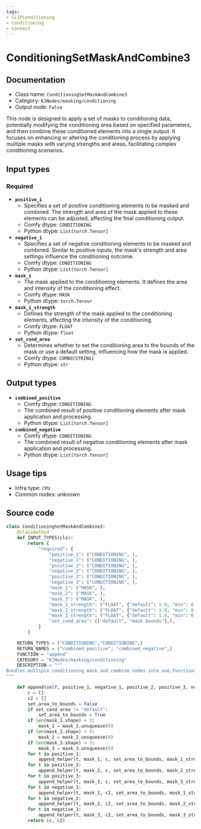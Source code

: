 ```yaml
---
tags:
- CLIPConditioning
- Conditioning
- Context
---
```


# ConditioningSetMaskAndCombine3
## Documentation
- Class name: `ConditioningSetMaskAndCombine3`
- Category: `KJNodes/masking/conditioning`
- Output node: `False`

This node is designed to apply a set of masks to conditioning data, potentially modifying the conditioning area based on specified parameters, and then combine these conditioned elements into a single output. It focuses on enhancing or altering the conditioning process by applying multiple masks with varying strengths and areas, facilitating complex conditioning scenarios.
## Input types
### Required
- **`positive_i`**
    - Specifies a set of positive conditioning elements to be masked and combined. The strength and area of the mask applied to these elements can be adjusted, affecting the final conditioning output.
    - Comfy dtype: `CONDITIONING`
    - Python dtype: `List[torch.Tensor]`
- **`negative_i`**
    - Specifies a set of negative conditioning elements to be masked and combined. Similar to positive inputs, the mask's strength and area settings influence the conditioning outcome.
    - Comfy dtype: `CONDITIONING`
    - Python dtype: `List[torch.Tensor]`
- **`mask_i`**
    - The mask applied to the conditioning elements. It defines the area and intensity of the conditioning effect.
    - Comfy dtype: `MASK`
    - Python dtype: `torch.Tensor`
- **`mask_i_strength`**
    - Defines the strength of the mask applied to the conditioning elements, affecting the intensity of the conditioning.
    - Comfy dtype: `FLOAT`
    - Python dtype: `float`
- **`set_cond_area`**
    - Determines whether to set the conditioning area to the bounds of the mask or use a default setting, influencing how the mask is applied.
    - Comfy dtype: `COMBO[STRING]`
    - Python dtype: `str`
## Output types
- **`combined_positive`**
    - Comfy dtype: `CONDITIONING`
    - The combined result of positive conditioning elements after mask application and processing.
    - Python dtype: `List[torch.Tensor]`
- **`combined_negative`**
    - Comfy dtype: `CONDITIONING`
    - The combined result of negative conditioning elements after mask application and processing.
    - Python dtype: `List[torch.Tensor]`
## Usage tips
- Infra type: `CPU`
- Common nodes: unknown


## Source code
```python
class ConditioningSetMaskAndCombine3:
    @classmethod
    def INPUT_TYPES(cls):
        return {
            "required": {
                "positive_1": ("CONDITIONING", ),
                "negative_1": ("CONDITIONING", ),
                "positive_2": ("CONDITIONING", ),
                "negative_2": ("CONDITIONING", ),
                "positive_3": ("CONDITIONING", ),
                "negative_3": ("CONDITIONING", ),
                "mask_1": ("MASK", ),
                "mask_2": ("MASK", ),
                "mask_3": ("MASK", ),
                "mask_1_strength": ("FLOAT", {"default": 1.0, "min": 0.0, "max": 10.0, "step": 0.01}),
                "mask_2_strength": ("FLOAT", {"default": 1.0, "min": 0.0, "max": 10.0, "step": 0.01}),
                "mask_3_strength": ("FLOAT", {"default": 1.0, "min": 0.0, "max": 10.0, "step": 0.01}),
                "set_cond_area": (["default", "mask bounds"],),
            }
        }

    RETURN_TYPES = ("CONDITIONING","CONDITIONING",)
    RETURN_NAMES = ("combined_positive", "combined_negative",)
    FUNCTION = "append"
    CATEGORY = "KJNodes/masking/conditioning"
    DESCRIPTION = """
Bundles multiple conditioning mask and combine nodes into one,functionality is identical to ComfyUI native nodes
"""

    def append(self, positive_1, negative_1, positive_2, positive_3, negative_2, negative_3, mask_1, mask_2, mask_3, set_cond_area, mask_1_strength, mask_2_strength, mask_3_strength):
        c = []
        c2 = []
        set_area_to_bounds = False
        if set_cond_area != "default":
            set_area_to_bounds = True
        if len(mask_1.shape) < 3:
            mask_1 = mask_1.unsqueeze(0)
        if len(mask_2.shape) < 3:
            mask_2 = mask_2.unsqueeze(0)
        if len(mask_3.shape) < 3:
            mask_3 = mask_3.unsqueeze(0)
        for t in positive_1:
            append_helper(t, mask_1, c, set_area_to_bounds, mask_1_strength)
        for t in positive_2:
            append_helper(t, mask_2, c, set_area_to_bounds, mask_2_strength)
        for t in positive_3:
            append_helper(t, mask_3, c, set_area_to_bounds, mask_3_strength)
        for t in negative_1:
            append_helper(t, mask_1, c2, set_area_to_bounds, mask_1_strength)
        for t in negative_2:
            append_helper(t, mask_2, c2, set_area_to_bounds, mask_2_strength)
        for t in negative_3:
            append_helper(t, mask_3, c2, set_area_to_bounds, mask_3_strength)
        return (c, c2)

```
